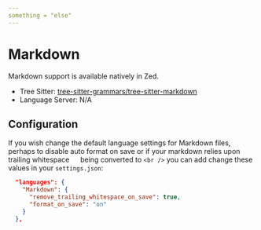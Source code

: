 ```yaml
---
something = "else"
---
```


# Markdown

Markdown support is available natively in Zed.

- Tree Sitter: [tree-sitter-grammars/tree-sitter-markdown](https://github.com/tree-sitter-grammars/tree-sitter-markdown)
- Language Server: N/A

## Configuration

If you wish change the default language settings for Markdown files, perhaps to disable auto format on save or if your markdown relies upon trailing whitespace `  ` being converted to `<br />` you can add change these values in your `settings.json`:

```json
  "languages": {
    "Markdown": {
      "remove_trailing_whitespace_on_save": true,
      "format_on_save": "on"
    }
  },
```
